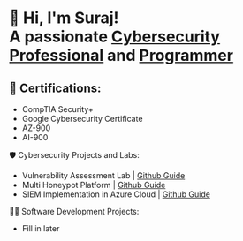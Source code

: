 <h1>👋 Hi, I'm Suraj! <br/> A passionate <a href="https://www.linkedin.com/in/surajdean/">Cybersecurity Professional</a> and <a href="https://github.com/surajdean">Programmer</a></h1>

## 📜 Certifications:

- CompTIA Security+
- Google Cybersecurity Certificate
- AZ-900
- AI-900

🛡️ Cybersecurity Projects and Labs:

- Vulnerability Assessment Lab | [Github Guide](https://github.com/surajdean/Vulnerability-Assessment-Lab)
- Multi Honeypot Platform | [Github Guide](https://github.com/surajdean/Multi-Honeypot-Platform)
- SIEM Implementation in Azure Cloud | [Github Guide](https://github.com/surajdean/SIEM-Implementation-in-Azure-Cloud)

👨‍💻 Software Development Projects:

- Fill in later


